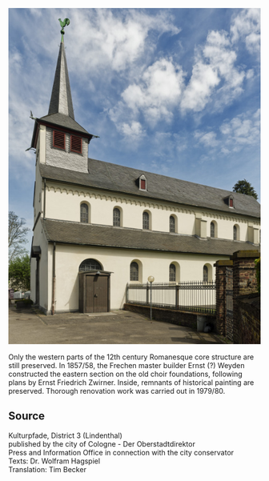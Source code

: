 ![St. Severin](./images/koelnLindenthal1/p11.jpg)

Only the western parts of the 12th century Romanesque core structure are still preserved. In 1857/58, the Frechen master builder Ernst (?) Weyden constructed the eastern section on the old choir foundations, following plans by Ernst Friedrich Zwirner. Inside, remnants of historical painting are preserved. Thorough renovation work was carried out in 1979/80.

## Source

Kulturpfade, District 3 (Lindenthal)  
published by the city of Cologne - Der Oberstadtdirektor  
Press and Information Office in connection with the city conservator  
Texts: Dr. Wolfram Hagspiel  
Translation: Tim Becker